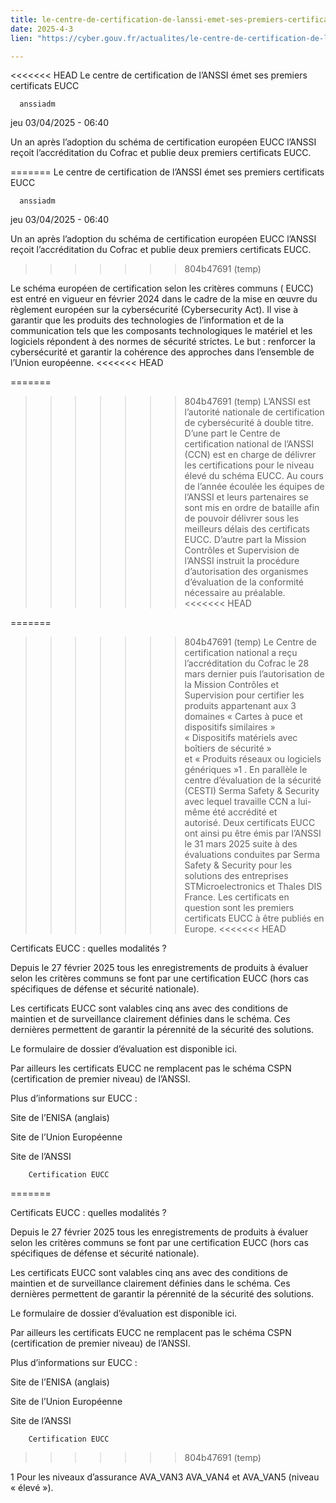 ```yaml
---
title: le-centre-de-certification-de-lanssi-emet-ses-premiers-certificats-eucc
date: 2025-4-3
lien: "https://cyber.gouv.fr/actualites/le-centre-de-certification-de-lanssi-emet-ses-premiers-certificats-eucc"

---
```


<<<<<<< HEAD
Le centre de certification de l’ANSSI émet ses premiers certificats EUCC 

            


      anssiadm
jeu 03/04/2025 - 06:40

            
Un an après l’adoption du schéma de certification européen EUCC
l’ANSSI reçoit l’accréditation du Cofrac et publie deux premiers certificats EUCC.

      
      

              
  

    

      
=======
Le centre de certification de l’ANSSI émet ses premiers certificats EUCC 

            


      anssiadm
jeu 03/04/2025 - 06:40

            
Un an après l’adoption du schéma de certification européen EUCC
l’ANSSI reçoit l’accréditation du Cofrac et publie deux premiers certificats EUCC.

      
      

              
  

    

      
>>>>>>> 804b47691 (temp)
            
Le schéma européen de certification selon les critères communs ( EUCC) est entré en vigueur en février 2024 dans le cadre de la mise en œuvre du règlement européen sur la cybersécurité (Cybersecurity Act). Il vise à garantir que les produits des technologies de l’information et de la communication tels que les composants technologiques
le matériel et les logiciels
répondent à des normes de sécurité strictes. Le but : renforcer la cybersécurité et garantir la cohérence des approches dans l’ensemble de l’Union européenne.
<<<<<<< HEAD

=======

>>>>>>> 804b47691 (temp)
L’ANSSI est l’autorité nationale de certification de cybersécurité
à double titre. D’une part
le Centre de certification national de l’ANSSI (CCN) est en charge de délivrer les certifications pour le niveau élevé du schéma EUCC. Au cours de l’année écoulée
les équipes de l’ANSSI et leurs partenaires se sont mis en ordre de bataille afin de pouvoir délivrer
sous les meilleurs délais
des certificats EUCC. D’autre part
la Mission Contrôles et Supervision de l’ANSSI instruit la procédure d’autorisation des organismes d’évaluation de la conformité nécessaire au préalable.
<<<<<<< HEAD

=======

>>>>>>> 804b47691 (temp)
Le Centre de certification national a reçu l’accréditation du Cofrac le 28 mars dernier
puis l’autorisation de la Mission Contrôles et Supervision pour certifier les produits appartenant aux 3 domaines « Cartes à puce et dispositifs similaires »
« Dispositifs matériels avec boîtiers de sécurité » et « Produits réseaux ou logiciels génériques »1 . En parallèle
le centre d’évaluation de la sécurité (CESTI) Serma Safety & Security
avec lequel travaille CCN
a lui-même été accrédité et autorisé. Deux certificats EUCC ont ainsi pu être émis par l’ANSSI le 31 mars 2025
suite à des évaluations conduites par Serma Safety & Security
pour les solutions des entreprises STMicroelectronics et Thales DIS France. Les certificats en question sont les premiers certificats EUCC à être publiés en Europe.
<<<<<<< HEAD

Certificats EUCC : quelles modalités ?

Depuis le 27 février 2025
tous les enregistrements de produits à évaluer selon les critères communs se font par une certification EUCC (hors cas spécifiques de défense et sécurité nationale).

Les certificats EUCC sont valables cinq ans
avec des conditions de maintien et de surveillance clairement définies dans le schéma. Ces dernières permettent de garantir la pérennité de la sécurité des solutions.

Le formulaire de dossier d’évaluation est disponible ici.

Par ailleurs
les certificats EUCC ne remplacent pas le schéma CSPN (certification de premier niveau) de l’ANSSI.

Plus d’informations sur EUCC :


Site de l’ENISA (anglais)

Site de l’Union Européenne

Site de l’ANSSI



      
    

  


              



  

  

          
          
        Certification EUCC


              
  

    

      
=======

Certificats EUCC : quelles modalités ?

Depuis le 27 février 2025
tous les enregistrements de produits à évaluer selon les critères communs se font par une certification EUCC (hors cas spécifiques de défense et sécurité nationale).

Les certificats EUCC sont valables cinq ans
avec des conditions de maintien et de surveillance clairement définies dans le schéma. Ces dernières permettent de garantir la pérennité de la sécurité des solutions.

Le formulaire de dossier d’évaluation est disponible ici.

Par ailleurs
les certificats EUCC ne remplacent pas le schéma CSPN (certification de premier niveau) de l’ANSSI.

Plus d’informations sur EUCC :


Site de l’ENISA (anglais)

Site de l’Union Européenne

Site de l’ANSSI



      
    

  


              



  

  

          
          
        Certification EUCC


              
  

    

      
>>>>>>> 804b47691 (temp)
            
1 Pour les niveaux d’assurance AVA_VAN3
AVA_VAN4 et AVA_VAN5 (niveau « élevé »).
